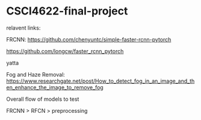 # CSCI4622-final-project


relavent links:

FRCNN:
https://github.com/chenyuntc/simple-faster-rcnn-pytorch

https://github.com/longcw/faster_rcnn_pytorch

yatta

Fog and Haze Removal: 
https://www.researchgate.net/post/How_to_detect_fog_in_an_image_and_then_enhance_the_image_to_remove_fog

Overall flow of models to test

FRCNN > RFCN > preprocessing
